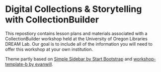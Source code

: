 # Digital Collections & Storytelling with CollectionBuilder

This repostiory contains lesson plans and materials associated with a CollectionBuilder workshop held at the University of Oregon Libraries DREAM Lab. Our goal is to include all of the information you will need to offer this workshop at your own institution. 

Theme partly based on [Simple Sidebar by Start Bootstrap](https://github.com/startbootstrap/startbootstrap-simple-sidebar) and [workshop-template-b by evanwill](https://github.com/evanwill/workshop-template-b).
